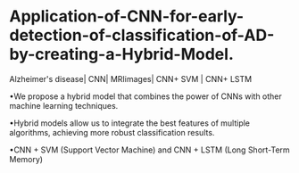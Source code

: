 # Application-of-CNN-for-early-detection-of-classification-of-AD-by-creating-a-Hybrid-Model.
Alzheimer's disease| CNN| MRIimages| CNN+ SVM | CNN+ LSTM


•We propose a hybrid model that combines the power of CNNs with other machine learning techniques.

•Hybrid models allow us to integrate the best features of multiple algorithms, achieving more robust classification results.

•CNN + SVM (Support Vector Machine) and CNN + LSTM (Long Short-Term Memory)
